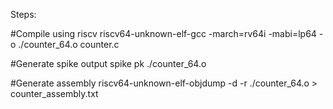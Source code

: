 Steps:

#Compile using riscv
riscv64-unknown-elf-gcc -march=rv64i -mabi=lp64 -o ./counter_64.o counter.c 

#Generate spike output
spike pk ./counter_64.o

#Generate assembly
riscv64-unknown-elf-objdump -d -r  ./counter_64.o > counter_assembly.txt
